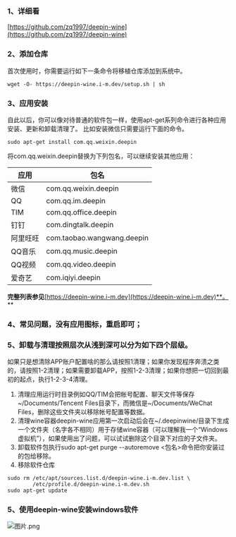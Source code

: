 ### 1、详细看
[https://github.com/zq1997/deepin-wine](https://github.com/zq1997/deepin-wine)
### 2、添加仓库
首次使用时，你需要运行如下一条命令将移植仓库添加到系统中。
```
wget -O- https://deepin-wine.i-m.dev/setup.sh | sh
```
### 3、应用安装
自此以后，你可以像对待普通的软件包一样，使用apt-get系列命令进行各种应用安装、更新和卸载清理了。
比如安装微信只需要运行下面的命令。
```
sudo apt-get install com.qq.weixin.deepin
```
将com.qq.weixin.deepin替换为下列包名，可以继续安装其他应用：

| 应用 | 包名 |
| --- | --- |
| 微信 | com.qq.weixin.deepin |
| QQ | com.qq.im.deepin |
| TIM | com.qq.office.deepin |
| 钉钉 | com.dingtalk.deepin |
| 阿里旺旺 | com.taobao.wangwang.deepin |
| QQ音乐 | com.qq.music.deepin |
| QQ视频 | com.qq.video.deepin |
| 爱奇艺 | com.iqiyi.deepin |

**完整列表参见**[https://deepin-wine.i-m.dev](https://deepin-wine.i-m.dev)**。**
### 4、常见问题，没有应用图标，重启即可；
### 5、卸载与清理按照层次从浅到深可以分为如下四个层级。
如果只是想清除APP账户配置啥的那么请按照1清理；如果你发现程序奔溃之类的，请按照1-2清理；如果需要卸载APP，按照1-2-3清理；如果你想把一切回到最初的起点，执行1-2-3-4清理。

1. 清理应用运行时目录例如QQ/TIM会把帐号配置、聊天文件等保存~/Documents/Tencent Files目录下，而微信是~/Documents/WeChat Files，删除这些文件夹以移除帐号配置等数据。
2. 清理wine容器deepin-wine应用第一次启动后会在~/.deepinwine/目录下生成一个文件夹（名字各不相同）用于存储wine容器（可以理解我一个“Windows虚拟机”），如果使用出了问题，可以试试删除这个目录下对应的子文件夹。
3. 卸载软件包执行sudo apt-get purge --autoremove <包名>命令把你安装过的包给移除。
4. 移除软件仓库
```
sudo rm /etc/apt/sources.list.d/deepin-wine.i-m.dev.list \
        /etc/profile.d/deepin-wine.i-m.dev.sh
sudo apt-get update
```
### 5、使用deepin-wine安装windows软件
![图片.png](https://cdn.nlark.com/yuque/0/2023/png/33625181/1682408529395-55d15c26-1300-4b77-a905-7dba257d3549.png#averageHue=%23300a24&clientId=ua82e43e3-352a-4&from=paste&height=629&id=u62f71bc4&originHeight=993&originWidth=1495&originalType=binary&ratio=1.5789473684210527&rotation=0&showTitle=false&size=230009&status=done&style=none&taskId=ub4c11334-3ce3-44df-a93b-ab85bb15973&title=&width=946.8333333333334)


